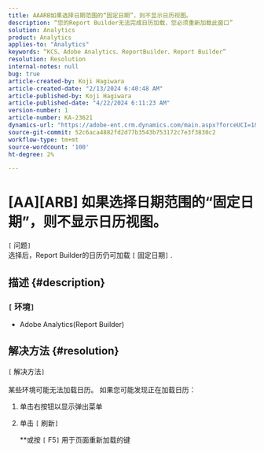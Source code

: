 ```yaml
---
title: AAARB如果选择日期范围的“固定日期”，则不显示日历视图。
description: “您的Report Builder无法完成日历加载，您必须重新加载此窗口”
solution: Analytics
product: Analytics
applies-to: "Analytics"
keywords: “KCS、Adobe Analytics、ReportBuilder、Report Builder”
resolution: Resolution
internal-notes: null
bug: true
article-created-by: Koji Hagiwara
article-created-date: "2/13/2024 6:40:48 AM"
article-published-by: Koji Hagiwara
article-published-date: "4/22/2024 6:11:23 AM"
version-number: 1
article-number: KA-23621
dynamics-url: "https://adobe-ent.crm.dynamics.com/main.aspx?forceUCI=1&pagetype=entityrecord&etn=knowledgearticle&id=c8f789cf-3aca-ee11-9079-6045bd006149"
source-git-commit: 52c6aca4882fd2d77b3543b753172c7e3f3830c2
workflow-type: tm+mt
source-wordcount: '100'
ht-degree: 2%

---
```


# [AA][ARB] 如果选择日期范围的“固定日期”，则不显示日历视图。

`[` 问题`]` <br>
选择后，Report Builder的日历仍可加载 `[` 固定日期`]` .

## 描述 {#description}


### `[` 环境`]`

- Adobe Analytics(Report Builder)



## 解决方法 {#resolution}

`[` 解决方法`]` <br><br>
某些环境可能无法加载日历。
如果您可能发现正在加载日历：

1. 单击右按钮以显示弹出菜单
2. 单击 `[` 刷新`]`

   \*\*或按 `[` F5`]`  用于页面重新加载的键



